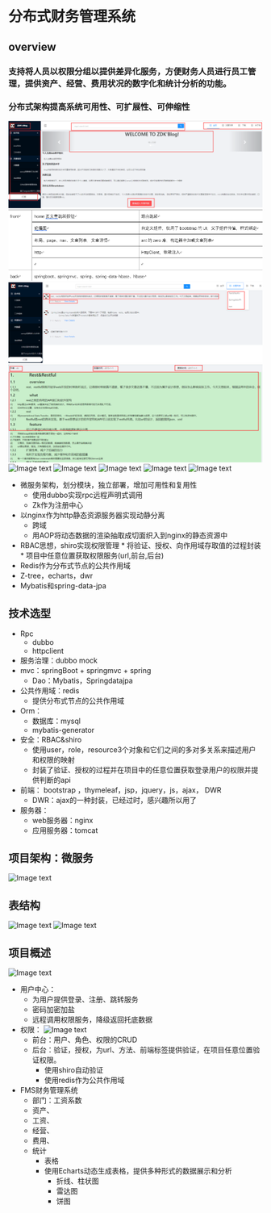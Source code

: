 #   分布式财务管理系统
##  overview
### 支持将人员以权限分组以提供差异化服务，方便财务人员进行员工管理，提供资产、经营、费用状况的数字化和统计分析的功能。
### 分布式架构提高系统可用性、可扩展性、可伸缩性

![Image text](https://github.com/zdkzdk/blog-template/blob/master/images/1.png)
![Image text](https://github.com/zdkzdk/blog-template/blob/master/images/2.png)
![Image text](https://github.com/zdkzdk/blog-template/blob/master/images/3.png)
![Image text](https://github.com/zdkzdk/blog-template/blob/master/images/4.png)
![Image text](https://github.com/zdkzdk/blog-template/blob/master/images/5.png)
![Image text](https://github.com/zdkzdk/blog-template/blob/master/images/6.png)
![Image text](https://github.com/zdkzdk/blog-template/blob/master/images/14.png)
![Image text](https://github.com/zdkzdk/blog-template/blob/master/images/7.png)
![Image text](https://github.com/zdkzdk/blog-template/blob/master/images/8.png)

*   微服务架构，划分模块，独立部署，增加可用性和复用性
    *   使用dubbo实现rpc远程声明式调用
    *   Zk作为注册中心
*   以nginx作为http静态资源服务器实现动静分离
    *   跨域
    *   用AOP将动态数据的渲染抽取成切面织入到nginx的静态资源中
*    RBAC思想，shiro实现权限管理
    *   将验证、授权、向作用域存取值的过程封装
    *   项目中任意位置获取权限服务(url,前台,后台)
*    Redis作为分布式节点的公共作用域
*    Z-tree，echarts，dwr
*    Mybatis和spring-data-jpa

##  技术选型
*   Rpc
    *   dubbo
    *   httpclient
*   服务治理：dubbo mock 
*   mvc：springBoot + springmvc + spring
    *   Dao：Mybatis，Springdatajpa
*   公共作用域：redis
    *   提供分布式节点的公共作用域
*   Orm：
    *   数据库：mysql
    *   mybatis-generator 	
*   安全：RBAC&shiro
    *   使用user，role，resource3个对象和它们之间的多对多关系来描述用户和权限的映射
    *   封装了验证、授权的过程并在项目中的任意位置获取登录用户的权限并提供判断的api
*   前端： bootstrap ，thymeleaf，jsp，jquery，js，ajax， DWR
    *   DWR：ajax的一种封装，已经过时，感兴趣所以用了
*   服务器：
    *   web服务器：nginx
    *   应用服务器：tomcat
##  项目架构：微服务
![Image text](https://github.com/zdkzdk/blog-template/blob/master/images/9.png)
##  表结构
![Image text](https://github.com/zdkzdk/blog-template/blob/master/images/11.png)
![Image text](https://github.com/zdkzdk/blog-template/blob/master/images/12.png)
##  项目概述
![Image text](https://github.com/zdkzdk/blog-template/blob/master/images/10.png)
*   用户中心：
    *   为用户提供登录、注册、跳转服务
    *   密码加密加盐
    *   远程调用权限服务，降级返回托底数据
*   权限：
![Image text](https://github.com/zdkzdk/blog-template/blob/master/images/13.png)
    *   前台：用户、角色、权限的CRUD
    *   后台：验证，授权，为url、方法、前端标签提供验证，在项目任意位置验证权限。
        *   使用shiro自动验证
        *   使用redis作为公共作用域
*   FMS财务管理系统
    *   部门：工资系数
    *   资产、
    *   工资、
    *   经营、
    *   费用、
    *   统计
        *   表格
        *   使用Echarts动态生成表格，提供多种形式的数据展示和分析
            *   折线、柱状图
            *   雷达图
            *   饼图





